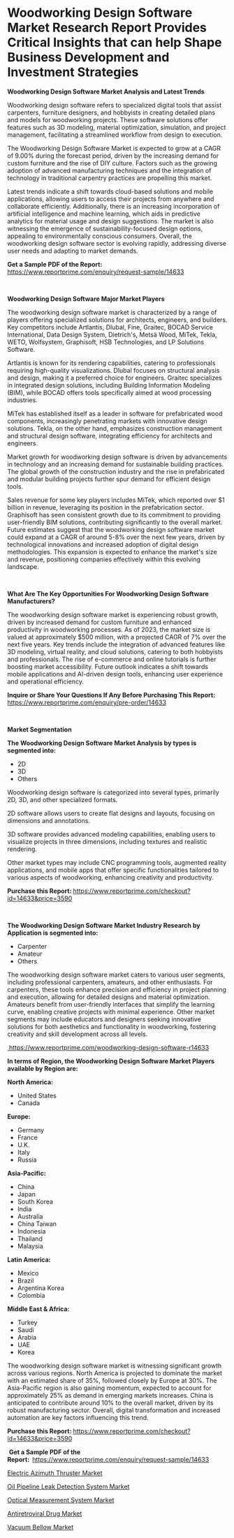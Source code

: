 <p><h1>Woodworking Design Software Market Research Report Provides Critical Insights that can help Shape Business Development and Investment Strategies</h1></p><p><strong>Woodworking Design Software Market Analysis and Latest Trends</strong></p>
<p><p>Woodworking design software refers to specialized digital tools that assist carpenters, furniture designers, and hobbyists in creating detailed plans and models for woodworking projects. These software solutions offer features such as 3D modeling, material optimization, simulation, and project management, facilitating a streamlined workflow from design to execution. </p><p>The Woodworking Design Software Market is expected to grow at a CAGR of 9.00% during the forecast period, driven by the increasing demand for custom furniture and the rise of DIY culture. Factors such as the growing adoption of advanced manufacturing techniques and the integration of technology in traditional carpentry practices are propelling this market. </p><p>Latest trends indicate a shift towards cloud-based solutions and mobile applications, allowing users to access their projects from anywhere and collaborate efficiently. Additionally, there is an increasing incorporation of artificial intelligence and machine learning, which aids in predictive analytics for material usage and design suggestions. The market is also witnessing the emergence of sustainability-focused design options, appealing to environmentally conscious consumers. Overall, the woodworking design software sector is evolving rapidly, addressing diverse user needs and adapting to market demands.</p></p>
<p><strong>Get a Sample PDF of the Report:&nbsp;</strong> <a href="https://www.reportprime.com/enquiry/request-sample/14633?utm_campaign=2130&utm_medium=2&utm_source=Github&utm_content=ia&utm_term=20032025&utm_id=woodworking-design-software">https://www.reportprime.com/enquiry/request-sample/14633</a></p>
<p>&nbsp;</p>
<p><strong>Woodworking Design Software Major Market Players</strong></p>
<p><p>The woodworking design software market is characterized by a range of players offering specialized solutions for architects, engineers, and builders. Key competitors include Artlantis, Dlubal, Fine, Graitec, BOCAD Service International, Data Design System, Dietrich's, Metsä Wood, MiTek, Tekla, WETO, Wolfsystem, Graphisoft, HSB Technologies, and LP Solutions Software. </p><p>Artlantis is known for its rendering capabilities, catering to professionals requiring high-quality visualizations. Dlubal focuses on structural analysis and design, making it a preferred choice for engineers. Graitec specializes in integrated design solutions, including Building Information Modeling (BIM), while BOCAD offers tools specifically aimed at wood processing industries.</p><p>MiTek has established itself as a leader in software for prefabricated wood components, increasingly penetrating markets with innovative design solutions. Tekla, on the other hand, emphasizes construction management and structural design software, integrating efficiency for architects and engineers.</p><p>Market growth for woodworking design software is driven by advancements in technology and an increasing demand for sustainable building practices. The global growth of the construction industry and the rise in prefabricated and modular building projects further spur demand for efficient design tools.</p><p>Sales revenue for some key players includes MiTek, which reported over $1 billion in revenue, leveraging its position in the prefabrication sector. Graphisoft has seen consistent growth due to its commitment to providing user-friendly BIM solutions, contributing significantly to the overall market. Future estimates suggest that the woodworking design software market could expand at a CAGR of around 5-8% over the next few years, driven by technological innovations and increased adoption of digital design methodologies. This expansion is expected to enhance the market's size and revenue, positioning companies effectively within this evolving landscape.</p></p>
<p>&nbsp;</p>
<p><strong>What Are The Key Opportunities For Woodworking Design Software Manufacturers?</strong></p>
<p><p>The woodworking design software market is experiencing robust growth, driven by increased demand for custom furniture and enhanced productivity in woodworking processes. As of 2023, the market size is valued at approximately $500 million, with a projected CAGR of 7% over the next five years. Key trends include the integration of advanced features like 3D modeling, virtual reality, and cloud solutions, catering to both hobbyists and professionals. The rise of e-commerce and online tutorials is further boosting market accessibility. Future outlook indicates a shift towards mobile applications and AI-driven design tools, enhancing user experience and operational efficiency.</p></p>
<p><strong>Inquire or Share Your Questions If Any Before Purchasing This Report:</strong> <a href="https://www.reportprime.com/enquiry/pre-order/14633?utm_campaign=2130&utm_medium=2&utm_source=Github&utm_content=ia&utm_term=20032025&utm_id=woodworking-design-software">https://www.reportprime.com/enquiry/pre-order/14633</a></p>
<p>&nbsp;</p>
<p><strong>Market Segmentation</strong></p>
<p><strong>The Woodworking Design Software Market Analysis by types is segmented into:</strong></p>
<p><ul><li>2D</li><li>3D</li><li>Others</li></ul></p>
<p><p>Woodworking design software is categorized into several types, primarily 2D, 3D, and other specialized formats. </p><p>2D software allows users to create flat designs and layouts, focusing on dimensions and annotations. </p><p>3D software provides advanced modeling capabilities, enabling users to visualize projects in three dimensions, including textures and realistic rendering. </p><p>Other market types may include CNC programming tools, augmented reality applications, and mobile apps that offer specific functionalities tailored to various aspects of woodworking, enhancing creativity and productivity.</p></p>
<p><strong>Purchase this Report:&nbsp;</strong><a href="https://www.reportprime.com/checkout?id=14633&price=3590&utm_campaign=2130&utm_medium=2&utm_source=Github&utm_content=ia&utm_term=20032025&utm_id=woodworking-design-software">https://www.reportprime.com/checkout?id=14633&price=3590</a></p>
<p>&nbsp;</p>
<p><strong>The Woodworking Design Software Market Industry Research by Application is segmented into:</strong></p>
<p><ul><li>Carpenter</li><li>Amateur</li><li>Others</li></ul></p>
<p><p>The woodworking design software market caters to various user segments, including professional carpenters, amateurs, and other enthusiasts. For carpenters, these tools enhance precision and efficiency in project planning and execution, allowing for detailed designs and material optimization. Amateurs benefit from user-friendly interfaces that simplify the learning curve, enabling creative projects with minimal experience. Other market segments may include educators and designers seeking innovative solutions for both aesthetics and functionality in woodworking, fostering creativity and skill development across all levels.</p></p>
<p><a href="https://www.reportprime.com/woodworking-design-software-r14633?utm_campaign=2130&utm_medium=2&utm_source=Github&utm_content=ia&utm_term=20032025&utm_id=woodworking-design-software">&nbsp;https://www.reportprime.com/woodworking-design-software-r14633</a></p>
<p><strong>In terms of Region, the Woodworking Design Software Market Players available by Region are:</strong></p>
<p>
    <p> <strong> North America: </strong>
        <ul>
            <li>United States</li>
            <li>Canada</li>
        </ul>
        </p> 
    <p> <strong> Europe: </strong>
        <ul>
            <li>Germany</li>
            <li>France</li>
            <li>U.K.</li>
            <li>Italy</li>
            <li>Russia</li>
        </ul>
        </p> 
    <p> <strong> Asia-Pacific: </strong>
        <ul>
            <li>China</li>
            <li>Japan</li>
            <li>South Korea</li>
            <li>India</li>
            <li>Australia</li>
            <li>China Taiwan</li>
            <li>Indonesia</li>
            <li>Thailand</li>
            <li>Malaysia</li>
        </ul>
        </p> 
    <p> <strong> Latin America: </strong>
        <ul>
            <li>Mexico</li>
            <li>Brazil</li>
            <li>Argentina Korea</li>
            <li>Colombia</li>
        </ul>
        </p> 
    <p> <strong> Middle East & Africa: </strong>
        <ul>
            <li>Turkey</li>
            <li>Saudi</li>
            <li>Arabia</li>
            <li>UAE</li>
            <li>Korea</li>
        </ul>
    </p>
    </p>
<p><p>The woodworking design software market is witnessing significant growth across various regions. North America is projected to dominate the market with an estimated share of 35%, followed closely by Europe at 30%. The Asia-Pacific region is also gaining momentum, expected to account for approximately 25% as demand in emerging markets increases. China is anticipated to contribute around 10% to the overall market, driven by its robust manufacturing sector. Overall, digital transformation and increased automation are key factors influencing this trend.</p></p>
<p><strong>Purchase this Report: </strong><a href="https://www.reportprime.com/checkout?id=14633&price=3590&utm_campaign=2130&utm_medium=2&utm_source=Github&utm_content=ia&utm_term=20032025&utm_id=woodworking-design-software">https://www.reportprime.com/checkout?id=14633&price=3590</a></p>
<p>&nbsp;<strong>Get a Sample PDF of the Report:&nbsp;&nbsp;</strong><a href="https://www.reportprime.com/enquiry/request-sample/14633?utm_campaign=2130&utm_medium=2&utm_source=Github&utm_content=ia&utm_term=20032025&utm_id=woodworking-design-software">https://www.reportprime.com/enquiry/request-sample/14633</a></p>
<p><strong></strong></p>
<p><p><a href="https://www.linkedin.com/pulse/electric-azimuth-thruster-market-strategic-insights-aijdc?utm_campaign=2130&utm_medium=2&utm_source=Github&utm_content=ia&utm_term=20032025&utm_id=woodworking-design-software">Electric Azimuth Thruster Market</a></p><p><a href="https://github.com/blauetrelawz/Market-Research-Report-List-1/blob/main/oil-pipeline-leak-detection-system-market.md?utm_campaign=2130&utm_medium=2&utm_source=Github&utm_content=ia&utm_term=20032025&utm_id=woodworking-design-software">Oil Pipeline Leak Detection System Market</a></p><p><a href="https://www.linkedin.com/pulse/optical-measurement-system-industry-analysis-market-size-growing-fpxlc?utm_campaign=2130&utm_medium=2&utm_source=Github&utm_content=ia&utm_term=20032025&utm_id=woodworking-design-software">Optical Measurement System Market</a></p><p><a href="https://github.com/porstgowinjq/Market-Research-Report-List-1/blob/main/antiretroviral-drug-market.md?utm_campaign=2130&utm_medium=2&utm_source=Github&utm_content=ia&utm_term=20032025&utm_id=woodworking-design-software">Antiretroviral Drug Market</a></p><p><a href="https://www.linkedin.com/pulse/global-vacuum-bellow-market-forecast-2025-2032-sustained-rvhxc?utm_campaign=2130&utm_medium=2&utm_source=Github&utm_content=ia&utm_term=20032025&utm_id=woodworking-design-software">Vacuum Bellow Market</a></p></p>